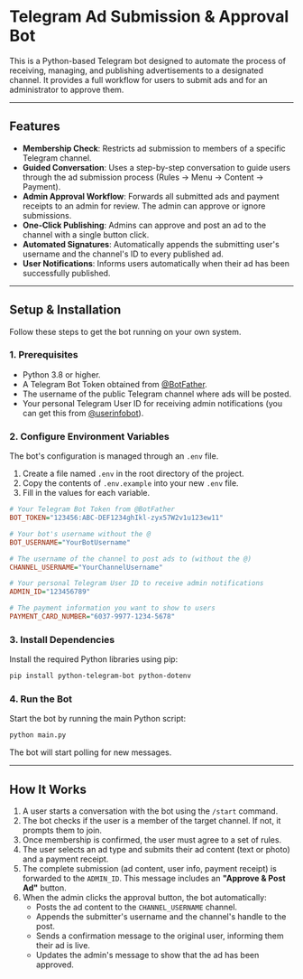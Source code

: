 # Telegram Ad Submission & Approval Bot

This is a Python-based Telegram bot designed to automate the process of receiving, managing, and publishing advertisements to a designated channel. It provides a full workflow for users to submit ads and for an administrator to approve them.

---

## Features

-   **Membership Check**: Restricts ad submission to members of a specific Telegram channel.
-   **Guided Conversation**: Uses a step-by-step conversation to guide users through the ad submission process (Rules -> Menu -> Content -> Payment).
-   **Admin Approval Workflow**: Forwards all submitted ads and payment receipts to an admin for review. The admin can approve or ignore submissions.
-   **One-Click Publishing**: Admins can approve and post an ad to the channel with a single button click.
-   **Automated Signatures**: Automatically appends the submitting user's username and the channel's ID to every published ad.
-   **User Notifications**: Informs users automatically when their ad has been successfully published.

---

## Setup & Installation

Follow these steps to get the bot running on your own system.

### 1. Prerequisites

-   Python 3.8 or higher.
-   A Telegram Bot Token obtained from [@BotFather](https://t.me/BotFather).
-   The username of the public Telegram channel where ads will be posted.
-   Your personal Telegram User ID for receiving admin notifications (you can get this from [@userinfobot](https://t.me/userinfobot)).

### 2. Configure Environment Variables

The bot's configuration is managed through an `.env` file.

1.  Create a file named `.env` in the root directory of the project.
2.  Copy the contents of `.env.example` into your new `.env` file.
3.  Fill in the values for each variable.

```ini
# Your Telegram Bot Token from @BotFather
BOT_TOKEN="123456:ABC-DEF1234ghIkl-zyx57W2v1u123ew11"

# Your bot's username without the @
BOT_USERNAME="YourBotUsername"

# The username of the channel to post ads to (without the @)
CHANNEL_USERNAME="YourChannelUsername"

# Your personal Telegram User ID to receive admin notifications
ADMIN_ID="123456789"

# The payment information you want to show to users
PAYMENT_CARD_NUMBER="6037-9977-1234-5678"
```

### 3. Install Dependencies

Install the required Python libraries using pip:

```bash
pip install python-telegram-bot python-dotenv
```

### 4. Run the Bot

Start the bot by running the main Python script:

```bash
python main.py
```

The bot will start polling for new messages.

---

## How It Works

1.  A user starts a conversation with the bot using the `/start` command.
2.  The bot checks if the user is a member of the target channel. If not, it prompts them to join.
3.  Once membership is confirmed, the user must agree to a set of rules.
4.  The user selects an ad type and submits their ad content (text or photo) and a payment receipt.
5.  The complete submission (ad content, user info, payment receipt) is forwarded to the `ADMIN_ID`. This message includes an **"Approve & Post Ad"** button.
6.  When the admin clicks the approval button, the bot automatically:
    -   Posts the ad content to the `CHANNEL_USERNAME` channel.
    -   Appends the submitter's username and the channel's handle to the post.
    -   Sends a confirmation message to the original user, informing them their ad is live.
    -   Updates the admin's message to show that the ad has been approved.
